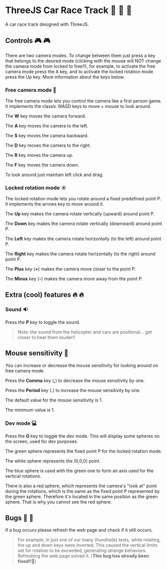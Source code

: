 # ThreeJS Car Race Track 🚥 🚗 🚓

A car race track designed with ThreeJS.

## Controls 🎮 🎮

There are two camera modes. To change between them just press a key that belongs to the desired mode (clicking with the mouse will NOT change the camera mode from locked to free!!), for example, to activate the free camera mode press the A key, and to activate the locked rotation mode press the Up key. More information about the keys below.

### Free camera mode 👻

The free camera mode lets you control the camera like a first person game. It implements the classic WASD keys to move + mouse to look around.

The **W** key moves the camera forward.

The **A** key moves the camera to the left.

The **S** key moves the camera backward.

The **D** key moves the camera to the right.

The **R** key moves the camera up.

The **F** key moves the camera down.

To look around just maintain left click and drag.

### Locked rotation mode ☀️

The locked rotation mode lets you rotate around a fixed predefined point P. It implements the arrows key to move around it.

The **Up** key makes the camera rotate vertically (upward) around point P.

The **Down** key makes the camera rotate vertically (downward) around point P.

The **Left** key makes the camera rotate horizontally (to the left) around point P.

The **Right** key makes the camera rotate horizontally (to the right) around point P.

The **Plus** key (**+**) makes the camera move closer to the point P.

The **Minus** key (**-**) makes the camera move away from the point P.

## Extra (cool) features 🔥 🔥

### Sound 🔉

Press the **P** key to toggle the sound.

> Note: the sound from the helicopter and cars are positional... get closer to hear them louder!!

## Mouse sensitivity 🐁️

You can increase or decrease the mouse sensitivity for looking around on free camera mode.

Press the **Comma** key (**,**) to decrease the mouse sensitivity by one.

Press the **Period** key (**.**) to increase the mouse sensitivity by one.

The default value for the mouse sensitivity is 1.

The minimum value is 1.

### Dev mode 💻

Press the **O** key to toggle the dev mode. This will display some spheres on the screen, used for dev purposes.

The green sphere represents the fixed point P for the locked rotation mode.

The white sphere represents the (0,0,0) point.

The blue sphere is used with the green one to form an axis used for the vertical rotations.

There is also a red sphere, which represents the camera's "look at" point during the rotations, which is the same as the fixed point P represented by the green sphere. Therefore it's located in the same position as the green sphere. That is why you cannot see the red sphere.

## Bugs 🐛 🐛

If a bug occurs please refresh the web page and check if it still occurs.

> For example, in just one of our many (hundreds) tests, while rotating, the up and down keys were inverted; This caused the vertical limits set for rotation to be exceeded, generating strange behaviors. Refreshing the web page solved it. (**This bug has already been fixed!!**🤩️)
